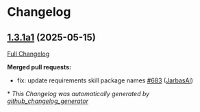 # Changelog

## [1.3.1a1](https://github.com/OpenVoiceOS/ovos-core/tree/1.3.1a1) (2025-05-15)

[Full Changelog](https://github.com/OpenVoiceOS/ovos-core/compare/1.3.0...1.3.1a1)

**Merged pull requests:**

- fix: update requirements skill package names [\#683](https://github.com/OpenVoiceOS/ovos-core/pull/683) ([JarbasAl](https://github.com/JarbasAl))



\* *This Changelog was automatically generated by [github_changelog_generator](https://github.com/github-changelog-generator/github-changelog-generator)*
